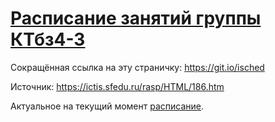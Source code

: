 # [Расписание занятий группы КТбз4-3](https://ictisrulez.github.io/schedule/)

Сокращённая ссылка на эту страничку: <a href="https://git.io/isched" target="_blank">https://git.io/isched</a>

Источник: https://ictis.sfedu.ru/rasp/HTML/186.htm

Актуальное на текущий момент <a href="https://jamboard.google.com/d/1F3m2dEE7gjjIFsJURB6q1pc-1zkuqJlm8uf1L9fYZ14/viewer?f=0" target="_blank">расписание</a>.
